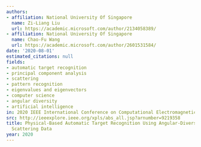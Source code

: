 ```yaml
---
authors:
- affiliation: National University Of Singapore
  name: Zi-Liang Liu
  url: https://academic.microsoft.com/author/2134058389/
- affiliation: National University Of Singapore
  name: Chao-Fu Wang
  url: https://academic.microsoft.com/author/2601531584/
date: '2020-08-01'
estimated_citations: null
fields:
- automatic target recognition
- principal component analysis
- scattering
- pattern recognition
- eigenvalues and eigenvectors
- computer science
- angular diversity
- artificial intelligence
in: 2020 IEEE International Conference on Computational Electromagnetics (ICCEM)
src: http://ieeexplore.ieee.org/xpls/abs_all.jsp?arnumber=9219358
title: Physical-Based Automatic Target Recognition Using Angular-Diversity Electromagnetic
  Scattering Data
year: 2020
---
```

